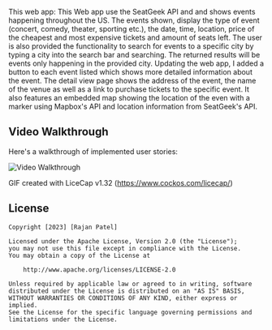 
This web app: This Web app use the SeatGeek API and and shows events happening throughout the US. The events shown, display the type of event (concert, comedy, theater, sporting etc.), the date, time, location, price of the cheapest and most expensive tickets and amount of seats left. The user is also provided the functionality to search for events to a specific city by typing a city into the search bar and searching. The returned results will be events only happening in the provided city. Updating the web app, I added a button to each event listed which shows more detailed information about the event. The detail view page shows the address of the event, the name of the venue as well as a link to purchase tickets to the specific event. It also features an embedded map showing the location of the even with a marker using Mapbox's API and location information from SeatGeek's API.  

## Video Walkthrough

Here's a walkthrough of implemented user stories:

<img src='./WEB102 Project6.gif' title='Video Walkthrough' width='' alt='Video Walkthrough' />

GIF created with LiceCap v1.32 (https://www.cockos.com/licecap/)


## License

    Copyright [2023] [Rajan Patel]

    Licensed under the Apache License, Version 2.0 (the "License");
    you may not use this file except in compliance with the License.
    You may obtain a copy of the License at

        http://www.apache.org/licenses/LICENSE-2.0

    Unless required by applicable law or agreed to in writing, software
    distributed under the License is distributed on an "AS IS" BASIS,
    WITHOUT WARRANTIES OR CONDITIONS OF ANY KIND, either express or implied.
    See the License for the specific language governing permissions and
    limitations under the License.